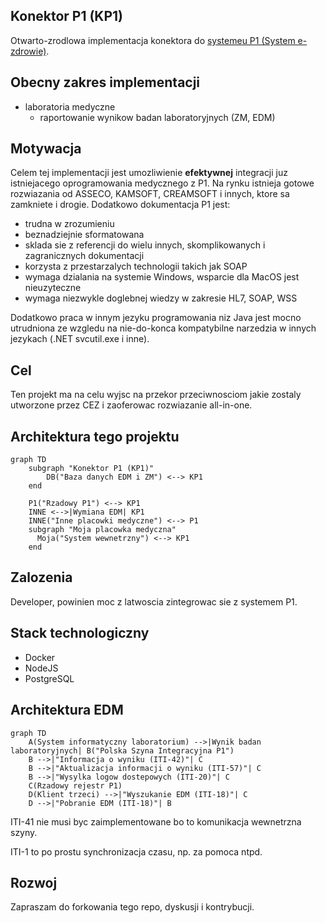 ## Konektor P1 (KP1)

Otwarto-zrodlowa implementacja konektora do [systemeu P1 (System e-zdrowie)](https://www.cez.gov.pl/pl/nasze-produkty/e-zdrowie-p1). 

## Obecny zakres implementacji

 - laboratoria medyczne
   - raportowanie wynikow badan laboratoryjnych (ZM, EDM)

## Motywacja

Celem tej implementacji jest umozliwienie **efektywnej** integracji juz istniejacego oprogramowania medycznego z P1.
Na rynku istnieja gotowe rozwiazania od ASSECO, KAMSOFT, CREAMSOFT i innych, ktore sa zamkniete i drogie. 
Dodatkowo dokumentacja P1 jest:
 - trudna w zrozumieniu
 - beznadziejnie sformatowana
 - sklada sie z referencji do wielu innych, skomplikowanych i zagranicznych dokumentacji
 - korzysta z przestarzalych technologii takich jak SOAP
 - wymaga dzialania na systemie Windows, wsparcie dla MacOS jest nieuzyteczne
 - wymaga niezwykle doglebnej wiedzy w zakresie HL7, SOAP, WSS

Dodatkowo praca w innym jezyku programowania niz Java jest mocno utrudniona ze wzgledu na nie-do-konca kompatybilne narzedzia w innych jezykach (.NET svcutil.exe i inne).

## Cel

Ten projekt ma na celu wyjsc na przekor przeciwnosciom jakie zostaly utworzone przez CEZ i zaoferowac rozwiazanie all-in-one.

## Architektura tego projektu

```mermaid
graph TD
    subgraph "Konektor P1 (KP1)"
        DB("Baza danych EDM i ZM") <--> KP1
    end

    P1("Rzadowy P1") <--> KP1
    INNE <-->|Wymiana EDM| KP1
    INNE("Inne placowki medyczne") <--> P1
    subgraph "Moja placowka medyczna"
      Moja("System wewnetrzny") <--> KP1
    end
```

## Zalozenia

Developer, powinien moc z latwoscia zintegrowac sie z systemem P1.

## Stack technologiczny

 - Docker
 - NodeJS
 - PostgreSQL

## Architektura EDM

```mermaid
graph TD
    A(System informatyczny laboratorium) -->|Wynik badan laboratoryjnych| B("Polska Szyna Integracyjna P1")
    B -->|"Informacja o wyniku (ITI-42)"| C
    B -->|"Aktualizacja informacji o wyniku (ITI-57)"| C
    B -->|"Wysylka logow dostepowych (ITI-20)"| C
    C(Rzadowy rejestr P1)
    D(Klient trzeci) -->|"Wyszukanie EDM (ITI-18)"| C
    D -->|"Pobranie EDM (ITI-18)"| B
```

ITI-41 nie musi byc zaimplementowane bo to komunikacja wewnetrzna szyny.

ITI-1 to po prostu synchronizacja czasu, np. za pomoca ntpd.

## Rozwoj

Zapraszam do forkowania tego repo, dyskusji i kontrybucji.
